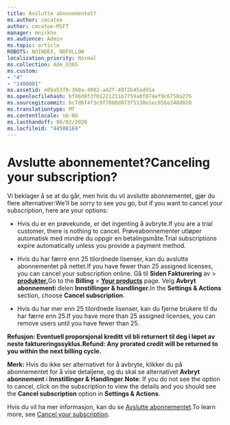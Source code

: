 ```yaml
---
title: Avslutte abonnementet?
ms.author: cmcatee
author: cmcatee-MSFT
manager: mnirkhe
ms.audience: Admin
ms.topic: article
ROBOTS: NOINDEX, NOFOLLOW
localization_priority: Normal
ms.collection: Adm_O365
ms.custom:
- "4"
- "1400001"
ms.assetid: e0ba53f0-3b0a-4082-a42f-40f2b45ad91a
ms.openlocfilehash: bf86d0f3f01221211b7759a0f874ef9c6758a276
ms.sourcegitcommit: bc7d6f4f3c9f7060d073f5130e1ec856e248d020
ms.translationtype: MT
ms.contentlocale: nb-NO
ms.lasthandoff: 06/02/2020
ms.locfileid: "44508169"
---
```

# <a name="canceling-your-subscription"></a><span data-ttu-id="da99e-102">Avslutte abonnementet?</span><span class="sxs-lookup"><span data-stu-id="da99e-102">Canceling your subscription?</span></span>

<span data-ttu-id="da99e-103">Vi beklager å se at du går, men hvis du vil avslutte abonnementet, gjør du flere alternativer:</span><span class="sxs-lookup"><span data-stu-id="da99e-103">We'll be sorry to see you go, but if you want to cancel your subscription, here are your options:</span></span>
  
- <span data-ttu-id="da99e-104">Hvis du er en prøvekunde, er det ingenting å avbryte.</span><span class="sxs-lookup"><span data-stu-id="da99e-104">If you are a trial customer, there is nothing to cancel.</span></span> <span data-ttu-id="da99e-105">Prøveabonnementer utløper automatisk med mindre du oppgir en betalingsmåte.</span><span class="sxs-lookup"><span data-stu-id="da99e-105">Trial subscriptions expire automatically unless you provide a payment method.</span></span>

- <span data-ttu-id="da99e-106">Hvis du har færre enn 25 tilordnede lisenser, kan du avslutte abonnementet på nettet.</span><span class="sxs-lookup"><span data-stu-id="da99e-106">If you have fewer than 25 assigned licenses, you can cancel your subscription online.</span></span> <span data-ttu-id="da99e-107">Gå til **Siden Fakturering** av \> **[produkter.](https://go.microsoft.com/fwlink/p/?linkid=842054)**</span><span class="sxs-lookup"><span data-stu-id="da99e-107">Go to the **Billing** \> **[Your products](https://go.microsoft.com/fwlink/p/?linkid=842054)** page.</span></span> <span data-ttu-id="da99e-108">Velg **Avbryt abonnement**i delen **Innstillinger & handlinger.**</span><span class="sxs-lookup"><span data-stu-id="da99e-108">In the **Settings & Actions** section, choose **Cancel subscription**.</span></span>

- <span data-ttu-id="da99e-109">Hvis du har mer enn 25 tilordnede lisenser, kan du fjerne brukere til du har færre enn 25.</span><span class="sxs-lookup"><span data-stu-id="da99e-109">If you have more than 25 assigned licenses, you can remove users until you have fewer than 25.</span></span>
  
<span data-ttu-id="da99e-110">**Refusjon: Eventuell proporsjonal kreditt vil bli returnert til deg i løpet av neste faktureringssyklus.**</span><span class="sxs-lookup"><span data-stu-id="da99e-110">**Refund: Any prorated credit will be returned to you within the next billing cycle.**</span></span> 

<span data-ttu-id="da99e-111">**Merk:** Hvis du ikke ser alternativet for å avbryte, klikker du på abonnementet for å vise detaljene, og du skal se alternativet **Avbryt abonnement** i **Innstillinger & Handlinger**.</span><span class="sxs-lookup"><span data-stu-id="da99e-111">**Note**: If you do not see the option to cancel, click on the subscription to view the details and you should see the **Cancel subscription** option in **Settings & Actions**.</span></span> 

<span data-ttu-id="da99e-112">Hvis du vil ha mer informasjon, kan du se [Avslutte abonnementet](https://docs.microsoft.com/microsoft-365/commerce/subscriptions/cancel-your-subscription).</span><span class="sxs-lookup"><span data-stu-id="da99e-112">To learn more, see [Cancel your subscription](https://docs.microsoft.com/microsoft-365/commerce/subscriptions/cancel-your-subscription).</span></span>
